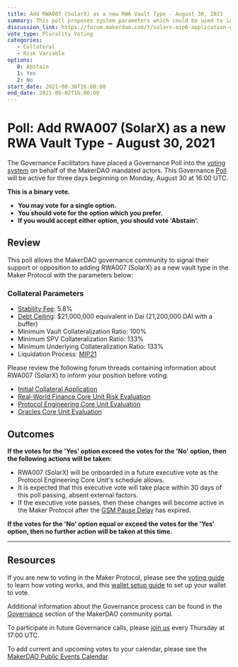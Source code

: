 ```yaml
---
title: Add RWA007 (SolarX) as a new RWA Vault Type - August 30, 2021
summary: This poll proposes system parameters which could be used to initialize RWA007 (SolarX) as a new RWA vault type.
discussion_link: https://forum.makerdao.com/t/solarx-mip6-application-uprets-solarx-industrial-real-estate-backed-loans/6718
vote_type: Plurality Voting
categories:
   - Collateral
   - Risk Variable
options:
   0: Abstain
   1: Yes
   2: No
start_date: 2021-08-30T16:00:00
end_date: 2021-09-02T16:00:00
---
```

# Poll: Add RWA007 (SolarX) as a new RWA Vault Type - August 30, 2021

The Governance Facilitators have placed a Governance Poll into the [voting system](https://vote.makerdao.com/polling) on behalf of the MakerDAO mandated actors. This Governance [Poll](https://community-development.makerdao.com/en/learn/governance/on-chain-gov) will be active for three days beginning on Monday, August 30 at 16:00 UTC.

**This is a binary vote.** 
- **You may vote for a single option.** 
- **You should vote for the option which you prefer.**
- **If you would accept either option, you should vote 'Abstain'.**

## Review

This poll allows the MakerDAO governance community to signal their support or opposition to adding RWA007 (SolarX) as a new vault type in the Maker Protocol with the parameters below:

### Collateral Parameters

* [Stability Fee](https://community-development.makerdao.com/en/learn/governance/param-stability-fee): 5.8%
* [Debt Ceiling](https://community-development.makerdao.com/en/learn/governance/param-debt-ceiling): $21,000,000 equivalent in Dai (21,200,000 DAI with a buffer)
* Minimum Vault Collateralization Ratio: 100%
* Minimum SPV Collateralization Ratio: 133%
* Minimum Underlying Collateralization Ratio: 133%
* Liquidation Process: [MIP21](https://mips.makerdao.com/mips/details/MIP21) 

Please review the following forum threads containing information about RWA007 (SolarX) to inform your position before voting.
* [Initial Collateral Application](https://forum.makerdao.com/t/solarx-mip6-application-uprets-solarx-industrial-real-estate-backed-loans/6718)
* [Real-World Finance Core Unit Risk Evaluation](https://forum.makerdao.com/t/solar-x-collateral-onboarding-risk-assessment/9977)
* [Protocol Engineering Core Unit Evaluation](https://forum.makerdao.com/t/rwa007-solarx-mip21-token-protocol-engineering-domain-team-assessment/10016)
* [Oracles Core Unit Evaluation](https://forum.makerdao.com/t/rwa-007-solarx-collateral-onboarding-oracle-assessment-mip10c3-sp40/10070)

## Outcomes

**If the votes for the 'Yes' option exceed the votes for the 'No' option, then the following actions will be taken:**
* RWA007 (SolarX) will be onboarded in a future executive vote as the Protocol Engineering Core Unit's schedule allows. 
* It is expected that this executive vote will take place within 30 days of this poll passing, absent external factors.
* If the executive vote passes, then these changes will become active in the Maker Protocol after the [GSM Pause Delay](https://community-development.makerdao.com/en/learn/governance/param-gsm-pause-delay) has expired.

**If the votes for the 'No' option equal or exceed the votes for the 'Yes' option, then no further action will be taken at this time.**

---

## Resources

If you are new to voting in the Maker Protocol, please see the [voting guide](https://community-development.makerdao.com/en/learn/governance/how-voting-works/) to learn how voting works, and this [wallet setup guide](https://community-development.makerdao.com/en/learn/governance/voting-setup/) to set up your wallet to vote.

Additional information about the Governance process can be found in the [Governance](https://community-development.makerdao.com/en/learn/governance) section of the MakerDAO community portal.

To participate in future Governance calls, please [join us](https://github.com/makerdao/community/tree/master/governance/governance-and-risk-meetings) every Thursday at 17:00 UTC.

To add current and upcoming votes to your calendar, please see the [MakerDAO Public Events Calendar](https://calendar.google.com/calendar/embed?src=makerdao.com_3efhm2ghipksegl009ktniomdk%40group.calendar.google.com&ctz=UTC&mode=week&showCalendars=0&showPrint=0).
